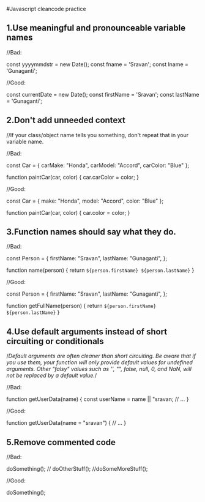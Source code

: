 #Javascript cleancode practice

## 1.Use meaningful and pronounceable variable names

//Bad:

const yyyymmdstr = new Date();
const fname = 'Sravan';
const lname = 'Gunaganti';

//Good:

const currentDate = new Date();
const firstName = 'Sravan';
const lastName = 'Gunaganti';




## 2.Don't add unneeded context

//If your class/object name tells you something, don't repeat that in your variable name.

//Bad:

const Car = {
  carMake: "Honda",
  carModel: "Accord",
  carColor: "Blue"
};

function paintCar(car, color) {
  car.carColor = color;
}

//Good:

const Car = {
  make: "Honda",
  model: "Accord",
  color: "Blue"
};

function paintCar(car, color) {
  car.color = color;
}



## 3.Function names should say what they do.

//Bad:

const Person = {
    firstName: "Sravan",
    lastName: "Gunaganti",
  };
  
function name(person) {
  return `${person.firstName} ${person.lastName}`
}

//Good:

const Person = {
  firstName: "Sravan",
  lastName: "Gunaganti",
};

function getFullName(person) {
  return `${person.firstName} ${person.lastName}`
}




## 4.Use default arguments instead of short circuiting or conditionals

/*Default arguments are often cleaner than short circuiting. Be aware that if you use them, your function will only provide default values for undefined arguments. Other "falsy" values such as '', "", false, null, 0, and NaN, will not be replaced by a default value.*/

//Bad:

function getUserData(name) {
  const userName = name || "sravan;
  // ...
}

//Good:

function getUserData(name = "sravan") {
  // ...
}



## 5.Remove commented code

//Bad:

doSomething();
// doOtherStuff();
//doSomeMoreStuff();


//Good:

doSomething();
